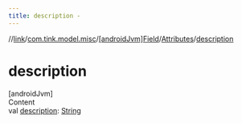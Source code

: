 ```yaml
---
title: description -
---
```

//[link](../../../index.md)/[com.tink.model.misc](../../index.md)/[[androidJvm]Field](../index.md)/[Attributes](index.md)/[description](description.md)



# description  
[androidJvm]  
Content  
val [description](description.md): [String](https://kotlinlang.org/api/latest/jvm/stdlib/kotlin/-string/index.html)  



